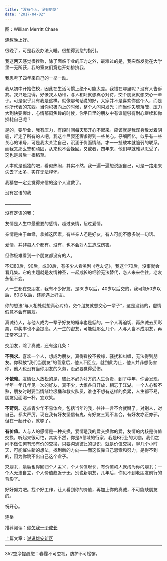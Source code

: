 ```yaml
---
title: "没有个人，没有朋友"
date: "2017-04-02"
---
```


图：William Merritt Chase

连叔晚上好。

很晚了，可是我没办法入睡。很想得到您的指引。

我这两天感觉很挫败，除了面临毕业的压力之外，最难过的是，我突然发觉在大学里一无所获，我的室友们竟也开始排挤我。

我思考了四年来自己的一举一动。

我从初中开始住校，因此在生活习惯上绝不可能太差。我错在哪里呢？没有人告诉我。我只是觉得，好像我太幼稚，与人相处就想真心对待，交个朋友就想交心一辈子。可是似乎只有我是这样。就像那句话说的好，大家并不是喜欢你这个人，而是你所代表的东西。当你积极向上的时候，整个人闪闪发光；而当你失魂落魄，压力大到快要爆炸，心情郁闷焦躁的时候，你平日里的朋友中有谁能够有耐心继续和你损耗自己呢？

是的，要毕业，我有压力，有段时间每天都开心不起来。应该就是我浑身散发着阴霾，赶走了所有的人吧，我这个巨婴还奢求得到一些关心。仔细回忆，似乎有一些关心的讯号，可是我太关注自己，沉湎于负面情绪，才一一扯破本就脆弱的联系。而我又那么笨和顽固，从来也不会挽回。又或者，四年来，他们早就难以忍受了，这也是最后一根稻草。

人本就是孤独的吧，看似热闹，其实不然。我一遍一遍想说服自己，可是一路走来失去了太多，实在无法释怀。

我猜您一定会觉得来信的这个人没救了。

没有定语的我

\_\_\_\_\_\_\_\_\_\_\_\_\_

没有定语的我：

友情是人生中最重要的感情。超过亲情，超过爱情。

亲情是由于血缘，拿掉这因素，有些亲人还是好友，有人可能不愿多说一句话。

爱情，并非每人个都有。没有，也不会对人生造成伤害。

但你极难看到一个朋友都没有的人。

不知80后，90后，或00后，有多少人看美剧《老友记》，我这个70后，没事就会看几集。它的主题就是友情神圣，一起成长的经验无法替代，恋人来来往往，老友永恒不变。

人一生都在交朋友，我有不少好友，是30岁以后，40岁以后交的，我可能50岁以后，60岁以后，还能遇上好友。

你的想法“与人相处就想真心对待，交个朋友就想交心一辈子”，这是没错的，虚情假意不会有朋友。

真诚待人，与他人成为一辈子好友的概率也是低的。一个人再迫切、再热诚去买彩票，中奖率也不会提高。人一生的密友，可能就那么几个，人与人当不成朋友，再正常不过了。

交朋友，除了真诚，还有这几条：

**不强求**。喜欢一个人，想成为朋友，真得看投不投缘，骚扰和纠缠，无法得到朋友。你释放“我们当朋友”的善意后，他人不回应，就到此为止，他人并非想伤害你，他人也没有当你朋友的义务，没必要觉得受伤。

**不依赖**。友情让人放松的是，彼此不必为对方的人生负责，到了中年，你会发现，半年一年几年见一次的好友，真不少，大家各自开放，相忘于江湖。一个人心智不熟，朋友时时要当情绪垃圾桶和救火队员，谁也不想有这样的负累，人生都不易，朋友见面喝一杯，宜欢笑。

**不苛刻**。这点青少年不易体会，包括当年的我，往往一言不合就掰了。对别人，对自己，都太严厉。现在我有好友坚信有鬼，有好友三观不甚合，有好友亦正亦邪，但在一起开心，就够了。

**有价值**。人与人的感情是一种交换，爱情是我的爱交换你的爱，友情的内核是价值交换，听起来很可怕，其实不然，你是A领域的行家，我是B行业的大咖，我们之间不做任何有形有价的交换，只要沟通彼此的见识，就是价值交换，聊几个小时天，可能催生新的想法，找到新的方向——而这仅靠自己思索和努力，是得不到的，因为你跳不出自己这个盒子。

交朋友，最后也得回归个人主义，个人价值增长，有价值的人就成为你的朋友；一个人无法自立，个人价值趋近于无，别说新朋友，几年后，你见不到老朋友前行的背影了。

好好努力吧。找个好工作，让人看到你的价值，再加上你的真诚，不可能缺朋友的。

祝开心。

连岳

推荐阅读：[你欠我一个成长](http://mp.weixin.qq.com/s?__biz=MjM5NDU0Mjk2MQ==&mid=2651622857&idx=1&sn=4e767fc8c5d3f8f96dc6a47d1eb0fd7f&chksm=bd7e09d78a0980c17582e27f0052f1f607148f0d39174527316ce47d9c4f443a2f4208200c7c&scene=21#wechat_redirect)

上篇文章：[说说雄安新区](http://mp.weixin.qq.com/s?__biz=MjM5NDU0Mjk2MQ==&mid=2651622909&idx=1&sn=0bc29e5d890281a9f5275f9a0502a10e&chksm=bd7e09e38a0980f5f84fff4dcb9b07063b6c62342d2c72094a0cd6ee76960c665bd8606cb424&scene=21#wechat_redirect)

* * *

352空净提醒您：春霾不可忽视，防护不可松懈。
